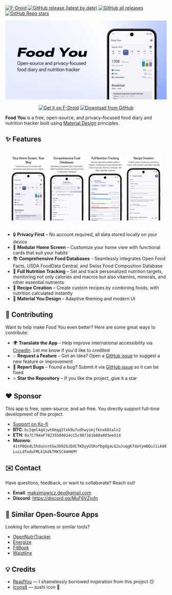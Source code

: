 [![F-Droid](https://img.shields.io/f-droid/v/com.maksimowiczm.foodyou?color=b4eb12&label=F-Droid&logo=fdroid&logoColor=1f78d2)](https://f-droid.org/en/packages/com.maksimowiczm.foodyou)
[![GitHub release (latest by date)](https://img.shields.io/github/v/release/maksimowiczm/FoodYou?color=black&label=Stable&logo=github)](https://github.com/maksimowiczm/FoodYou/releases/latest/)
[![GitHub all releases](https://img.shields.io/github/downloads/maksimowiczm/FoodYou/total?label=Downloads&logo=github)](https://github.com/maksimowiczm/FoodYou/releases/)
[![GitHub Repo stars](https://img.shields.io/github/stars/maksimowiczm/FoodYou?style=flat&logo=data%3Aimage%2Fsvg%2Bxml%3Bbase64%2CPD94bWwgdmVyc2lvbj0iMS4wIiBlbmNvZGluZz0idXRmLTgiPz4KPHN2ZyBoZWlnaHQ9IjI0IiB2aWV3Qm94PSIwIC05NjAgOTYwIDk2MCIgd2lkdGg9IjI0IiB4bWxucz0iaHR0cDovL3d3dy53My5vcmcvMjAwMC9zdmciPgogIDxwYXRoIGQ9Im0zNTQtMjQ3IDEyNi03NiAxMjYgNzctMzMtMTQ0IDExMS05Ni0xNDYtMTMtNTgtMTM2LTU4IDEzNS0xNDYgMTMgMTExIDk3LTMzIDE0M1pNMjMzLTgwbDY1LTI4MUw4MC01NTBsMjg4LTI1IDExMi0yNjUgMTEyIDI2NSAyODggMjUtMjE4IDE4OSA2NSAyODEtMjQ3LTE0OUwyMzMtODBabTI0Ny0zNTBaIiBzdHlsZT0iZmlsbDogcmdiKDI0NSwgMjI3LCA2Nik7Ii8%2BCjwvc3ZnPg%3D%3D&color=%23f8e444)](https://github.com/maksimowiczm/FoodYou/stargazers)

<div align="center">
    <img src="./metadata/en-US/images/featureGraphic.png" alt="Feature Graphic" />
</div>

<div align="center">

[<img src="https://fdroid.gitlab.io/artwork/badge/get-it-on.png" alt="Get it on F-Droid" height="75">](https://f-droid.org/packages/com.maksimowiczm.foodyou)
[<img src="https://s1.ax1x.com/2023/01/12/pSu1a36.png" alt="Download from GitHub" height="75">](https://github.com/maksimowiczm/FoodYou/releases)

</div>

**Food You** is a free, open-source, and privacy-focused food diary and nutrition tracker built
using [Material Design](https://m3.material.io/) principles.

## ✨ Features

<br>

<div align="center">
  <img src="metadata/en-US/images/phoneScreenshots/1.png" width="23%" alt="Modular Home Screen"/>
  <img src="metadata/en-US/images/phoneScreenshots/2.png" width="23%" alt="Comprehensive Food Databases"/>
  <img src="metadata/en-US/images/phoneScreenshots/3.png" width="23%" alt="Full Nutrition Tracking"/>
  <img src="metadata/en-US/images/phoneScreenshots/4.png" width="23%" alt="Recipe Creation"/>
</div>

<br>

- 🔒 **Privacy First** – No account required, all data stored locally on your device
- 🧩 **Modular Home Screen** – Customize your home view with functional cards that suit your habits
- 📚 **Comprehensive Food Databases** – Seamlessly integrates Open Food Facts, USDA FoodData Central,
  and Swiss Food Composition Database
- 🧪 **Full Nutrition Tracking** – Set and track personalized nutrition targets, monitoring not only
  calories and macros but also vitamins, minerals, and other essential nutrients
- 🍲 **Recipe Creation** – Create custom recipes by combining foods, with nutrition calculated
  instantly
- 🎨 **Material You Design** – Adaptive theming and modern UI

## 🤝 Contributing

Want to help make Food You even better? Here are some great ways to contribute:

- 🌍 **Translate the App** – Help improve international accessibility
  via [Crowdin](https://crowdin.com/project/food-you). Let me know if you'd like to credited
- 💡 **Request a Feature** – Got an idea? Open
  a [GitHub issue](https://github.com/maksimowiczm/FoodYou/issues) to suggest a new feature or
  improvement
- 🐞 **Report Bugs** – Found a bug? Submit it
  via [GitHub issue](https://github.com/maksimowiczm/FoodYou/issues) so it can be fixed
- ⭐ **Star the Repository** – If you like the project, give it a star

## ❤️ Sponsor

This app is free, open-source, and ad-free. You directly support full-time development of the
project.

- [Support on Ko-fi](https://ko-fi.com/maksimowiczm)
- **BTC**: `bc1qml4g4jwt6mqq2tsk9u7udhwysmjfknx68taln2`
- **ETH**: `0x7C794aF78235504014cC5c987161b80a803ee514`
- **Monero**:
  `41tP8QxdL5hduxcntGwJD92GJDdCTKDyyGSKofbgdgaLG2uJuqgK7daYymBQuJ1iA48LuiLdfoduFMLk1kdkTRKSC4mHkMY`

## ✉️ Contact

Have questions, feedback, or want to collaborate? Reach out!

- **Email**: [maksimowicz.dev@gmail.com](mailto:maksimowicz.dev@gmail.com?subject=Food%20You)
- **Discord**: https://discord.gg/MuF6VZjufn

## 🔄 Similar Open-Source Apps

Looking for alternatives or similar tools?

- [OpenNutriTracker](https://github.com/simonoppowa/OpenNutriTracker)
- [Energize](https://codeberg.org/epinez/Energize)
- [FitBook](https://github.com/brandonp2412/FitBook)
- [Waistline](https://github.com/davidhealey/waistline)

## 💡 Credits

- [ReadYou](https://github.com/Ashinch/ReadYou) — I shamelessly borrowed inspiration from this
  project 🙃
- [Icons8](https://icons8.com) — sushi icon 🍣

